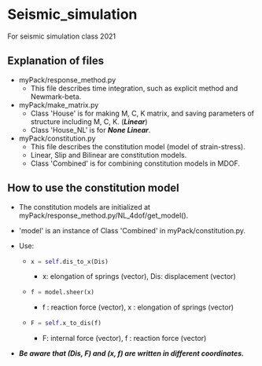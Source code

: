 # Seismic_simulation
For seismic simulation class 2021

## Explanation of files
- myPack/response_method.py
  - This file describes time integration, such as explicit method and Newmark-beta.
- myPack/make_matrix.py
  - Class 'House' is for making M, C, K matrix, and saving parameters of structure including M, C, K. (***Linear***)
  - Class 'House_NL' is for ***None Linear***.
- myPack/constitution.py
  - This file describes the constitution model (model of strain-stress).
  - Linear, Slip and Bilinear are constitution models.
  - Class 'Combined' is for combining constitution models in MDOF.

## How to use the constitution model
- The constitution models are initialized at myPack/response_method.py/NL_4dof/get_model().

- 'model' is an instance of Class 'Combined' in myPack/constitution.py.

- Use:

  - ```python
    x = self.dis_to_x(Dis)
    ```

    - x: elongation of springs (vector), Dis: displacement (vector)

  - ```python
    f = model.sheer(x)
    ```

    - f : reaction force (vector), x : elongation of springs (vector)

  - ```python
    F = self.x_to_dis(f)
    ```

    - F: internal force (vector), f : reaction force (vector)

- ***Be aware that (Dis, F) and (x, f) are written in different coordinates.***


